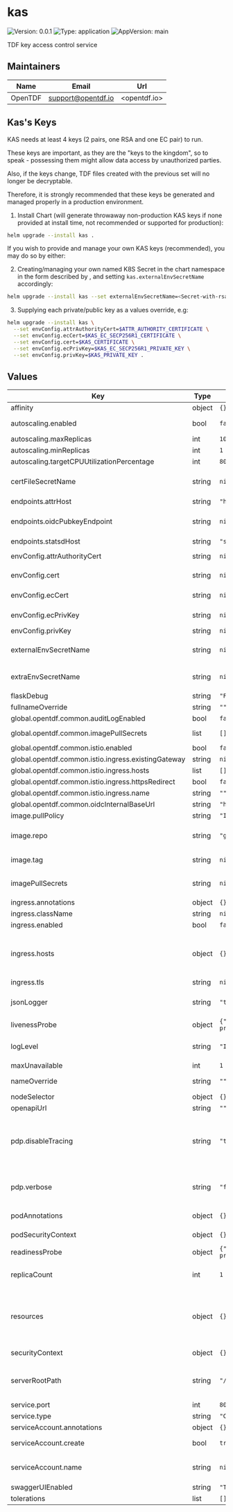 # kas

![Version: 0.0.1](https://img.shields.io/badge/Version-0.0.1-informational?style=flat-square) ![Type: application](https://img.shields.io/badge/Type-application-informational?style=flat-square) ![AppVersion: main](https://img.shields.io/badge/AppVersion-main-informational?style=flat-square)

TDF key access control service

## Maintainers

| Name    | Email                | Url          |
| ------- | -------------------- | ------------ |
| OpenTDF | <support@opentdf.io> | <opentdf.io> |

## Kas's Keys

KAS needs at least 4 keys (2 pairs, one RSA and one EC pair) to run.

These keys are important, as they are the "keys to the kingdom", so to speak - possessing them might allow data access by unauthorized parties.

Also, if the keys change, TDF files created with the previous set will no longer be decryptable.

Therefore, it is strongly recommended that these keys be generated and managed properly in a production environment.

1. Install Chart (will generate throwaway non-production KAS keys if none provided at install time, not recommended or supported for production):

```sh
helm upgrade --install kas .
```

If you wish to provide and manage your own KAS keys (recommended), you may do so by either:

2. Creating/managing your own named K8S Secret in the chart namespace in the form described by [](./templates/secrets.yaml), and setting `kas.externalEnvSecretName` accordingly:

```sh
helm upgrade --install kas --set externalEnvSecretName=<Secret-with-rsa-and-ec-keypairs> .
```

3. Supplying each private/public key as a values override, e.g:

```sh
helm upgrade --install kas \
  --set envConfig.attrAuthorityCert=$ATTR_AUTHORITY_CERTIFICATE \
  --set envConfig.ecCert=$KAS_EC_SECP256R1_CERTIFICATE \
  --set envConfig.cert=$KAS_CERTIFICATE \
  --set envConfig.ecPrivKey=$KAS_EC_SECP256R1_PRIVATE_KEY \
  --set envConfig.privKey=$KAS_PRIVATE_KEY .
```

## Values

| Key                                                 | Type   | Default                                                         | Description                                                                                                                                                                                                                                                              |
| --------------------------------------------------- | ------ | --------------------------------------------------------------- | ------------------------------------------------------------------------------------------------------------------------------------------------------------------------------------------------------------------------------------------------------------------------ |
| affinity                                            | object | `{}`                                                            | Pod scheduling preferences                                                                                                                                                                                                                                               |
| autoscaling.enabled                                 | bool   | `false`                                                         | Enables autoscaling. When set to `true`, `replicas` is no longer applied.                                                                                                                                                                                                |
| autoscaling.maxReplicas                             | int    | `100`                                                           | Sets maximum replicas for autoscaling.                                                                                                                                                                                                                                   |
| autoscaling.minReplicas                             | int    | `1`                                                             | Sets minimum replicas for autoscaling.                                                                                                                                                                                                                                   |
| autoscaling.targetCPUUtilizationPercentage          | int    | `80`                                                            | Target average CPU usage across all the pods                                                                                                                                                                                                                             |
| certFileSecretName                                  | string | `nil`                                                           | Secret containing an additional ca-cert.pem file for locally signed TLS certs. Used for a private PKI mode, for example.                                                                                                                                                 |
| endpoints.attrHost                                  | string | `"http://attributes:4020"`                                      | Internal url of attributes service                                                                                                                                                                                                                                       |
| endpoints.oidcPubkeyEndpoint                        | string | `nil`                                                           | Local override for `global.opentdf.common.oidcInternalBaseUrl` + path                                                                                                                                                                                                    |
| endpoints.statsdHost                                | string | `"statsd"`                                                      | Internal url of statsd                                                                                                                                                                                                                                                   |
| envConfig.attrAuthorityCert                         | string | `nil`                                                           | The public key used to validate responses from `attrHost`                                                                                                                                                                                                                |
| envConfig.cert                                      | string | `nil`                                                           | Public key KAS clients can use to validate responses                                                                                                                                                                                                                     |
| envConfig.ecCert                                    | string | `nil`                                                           | The public key of curve secp256r1, KAS clients can use to validate responses                                                                                                                                                                                             |
| envConfig.ecPrivKey                                 | string | `nil`                                                           | Private key of curve secp256r1, KAS uses to certify responses                                                                                                                                                                                                            |
| envConfig.privKey                                   | string | `nil`                                                           | Private key KAS uses to certify responses                                                                                                                                                                                                                                |
| externalEnvSecretName                               | string | `nil`                                                           | The name of a secret containing required config values (see `envConfig` below); overrides `envConfig`                                                                                                                                                                    |
| extraEnvSecretName                                  | string | `nil`                                                           | Secret containing additional env variables in addition to those provided by `envConfig` or `externalSecretName`                                                                                                                                                          |
| flaskDebug                                          | string | `"False"`                                                       | If the debug mode should be enabled in flask                                                                                                                                                                                                                             |
| fullnameOverride                                    | string | `""`                                                            | The fully qualified appname override                                                                                                                                                                                                                                     |
| global.opentdf.common.auditLogEnabled               | bool   | `false`                                                         | Enable audit logging                                                                                                                                                                                                                                                     |
| global.opentdf.common.imagePullSecrets              | list   | `[]`                                                            | JSON passed to the deployment's `template.spec.imagePullSecrets`                                                                                                                                                                                                         |
| global.opentdf.common.istio.enabled                 | bool   | `false`                                                         | Enable istio ingress                                                                                                                                                                                                                                                     |
| global.opentdf.common.istio.ingress.existingGateway | string | `nil`                                                           | Use an existing istio gateway                                                                                                                                                                                                                                            |
| global.opentdf.common.istio.ingress.hosts           | list   | `[]`                                                            | Allow traffic for specific hosts                                                                                                                                                                                                                                         |
| global.opentdf.common.istio.ingress.httpsRedirect   | bool   | `false`                                                         | Redirect http requests to https                                                                                                                                                                                                                                          |
| global.opentdf.common.istio.ingress.name            | string | `""`                                                            | Name of istio gateway to create if not existing                                                                                                                                                                                                                          |
| global.opentdf.common.oidcInternalBaseUrl           | string | `"http://keycloak-http"`                                        | Base internal url of OIDC provider                                                                                                                                                                                                                                       |
| image.pullPolicy                                    | string | `"IfNotPresent"`                                                | The container's `imagePullPolicy`                                                                                                                                                                                                                                        |
| image.repo                                          | string | `"ghcr.io/opentdf/kas"`                                         | The image selector, also called the 'image name' in k8s documentation and 'image repository' in docker's guides.                                                                                                                                                         |
| image.tag                                           | string | `nil`                                                           | `Chart.AppVersion` will be used for image tag, override here if needed                                                                                                                                                                                                   |
| imagePullSecrets                                    | string | `nil`                                                           | JSON passed to the deployment's `template.spec.imagePullSecrets`. Overrides `global.opentdf.common.imagePullSecrets`                                                                                                                                                     |
| ingress.annotations                                 | object | `{}`                                                            | Ingress annotations                                                                                                                                                                                                                                                      |
| ingress.className                                   | string | `nil`                                                           | Ingress class to use.                                                                                                                                                                                                                                                    |
| ingress.enabled                                     | bool   | `false`                                                         | Enables the Ingress                                                                                                                                                                                                                                                      |
| ingress.hosts                                       | object | `{}`                                                            | Map in the form: [hostname]: [path]: pathType: your-pathtype [default: "ImplementationSpecific"] serviceName: your-service [default: `service.fullname`] servicePort: service-port [default: `service.port` above]                                                       |
| ingress.tls                                         | string | `nil`                                                           | Ingress TLS configuration                                                                                                                                                                                                                                                |
| jsonLogger                                          | string | `"true"`                                                        | Determinies whether KAS uses the json formatter for logging, if `false` the dev formatter is used. Default is `true`                                                                                                                                                     |
| livenessProbe                                       | object | `{"httpGet":{"path":"/healthz?probe=liveness","port":"http"}}`  | Adds a container `livenessProbe`, if set.                                                                                                                                                                                                                                |
| logLevel                                            | string | `"INFO"`                                                        | Sets the default loglevel for the application. One of the valid python logging levels: `DEBUG, INFO, WARNING, ERROR, CRITICAL`                                                                                                                                           |
| maxUnavailable                                      | int    | `1`                                                             | Pod disruption budget                                                                                                                                                                                                                                                    |
| nameOverride                                        | string | `""`                                                            | Select a specific name for the resource, instead of the default, kas                                                                                                                                                                                                     |
| nodeSelector                                        | object | `{}`                                                            | Node labels for pod assignment                                                                                                                                                                                                                                           |
| openapiUrl                                          | string | `""`                                                            | Set to enable openapi endpoint                                                                                                                                                                                                                                           |
| pdp.disableTracing                                  | string | `"true"`                                                        | KAS's internal Access PDP can send OpenTelemetry traces to collectors - if no collectors configured, the traces will get redirected to STDOUT, which is a bit spammy, so turn this off until we do proper OT trace collection everywhere.                                |
| pdp.verbose                                         | string | `"false"`                                                       | Enables verbose mode for the internal PDP (policy decision point) KAS uses. If `true`, decisions will be logged with much additional detail                                                                                                                              |
| podAnnotations                                      | object | `{}`                                                            | Values for the deployment `spec.template.metadata.annotations` field                                                                                                                                                                                                     |
| podSecurityContext                                  | object | `{}`                                                            | Values for deployment's `spec.template.spec.securityContext`                                                                                                                                                                                                             |
| readinessProbe                                      | object | `{"httpGet":{"path":"/healthz?probe=readiness","port":"http"}}` | Adds a container `readinessProbe`, if set.                                                                                                                                                                                                                               |
| replicaCount                                        | int    | `1`                                                             | Sets the default number of pod replicas in the deployment. Ignored if `autoscaling.enabled` == true                                                                                                                                                                      |
| resources                                           | object | `{}`                                                            | Specify required limits for deploying this service to a pod. We usually recommend not to specify default resources and to leave this as a conscious choice for the user. This also increases chances charts run on environments with little resources, such as Minikube. |
| securityContext                                     | object | `{}`                                                            | Values for deployment's `spec.template.spec.containers.securityContext`                                                                                                                                                                                                  |
| serverRootPath                                      | string | `"/"`                                                           | Base path for this service. Allows serving multiple REST services from the same origin, e.g. using an ingress with prefix mapping as suggested below.                                                                                                                    |
| service.port                                        | int    | `8000`                                                          | Port to assign to the `http` port                                                                                                                                                                                                                                        |
| service.type                                        | string | `"ClusterIP"`                                                   | Service `spec.type`                                                                                                                                                                                                                                                      |
| serviceAccount.annotations                          | object | `{}`                                                            | Annotations to add to the service account                                                                                                                                                                                                                                |
| serviceAccount.create                               | bool   | `true`                                                          | Specifies whether a service account should be created                                                                                                                                                                                                                    |
| serviceAccount.name                                 | string | `nil`                                                           | The name of the service account to use. If not set and create is true, a name is generated using the fullname template                                                                                                                                                   |
| swaggerUIEnabled                                    | string | `"True"`                                                        | To enable swagger ui                                                                                                                                                                                                                                                     |
| tolerations                                         | list   | `[]`                                                            | Tolerations for nodes that have taints on them                                                                                                                                                                                                                           |
